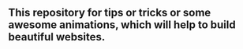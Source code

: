 ## This repository for tips or tricks or some awesome animations, which will help to build beautiful websites.